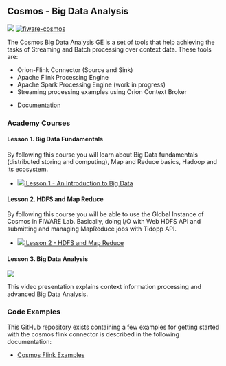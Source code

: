 <hr class="processing" style="display:none"/>
<h2>Cosmos - Big Data Analysis</h2>

[![](https://nexus.lab.fiware.org/repository/raw/public/badges/chapters/processing.svg)](https://www.fiware.org/developers/catalogue/)
[![fiware-cosmos](https://nexus.lab.fiware.org/repository/raw/public/badges/stackoverflow/cosmos.svg)](http://stackoverflow.com/questions/tagged/fiware-cosmos)

The Cosmos Big Data Analysis GE is a set of tools that help achieving the tasks of Streaming and Batch processing over
context data. These tools are:

-   Orion-Flink Connector (Source and Sink)
-   Apache Flink Processing Engine
-   Apache Spark Processing Engine (work in progress)
-   Streaming processing examples using Orion Context Broker

<span/>

-   [Documentation](https://fiware-cosmos-flink.readthedocs.io)

<h3>Academy Courses</h3>

<h4>Lesson 1. Big Data Fundamentals</h4>

By following this course you will learn about Big Data fundamentals (distributed storing and computing), Map and Reduce
basics, Hadoop and its ecosystem.

-   <a href="https://fiware.github.io/academy/cosmos/cosmos1.pdf">![](https://fiware.github.io/academy/img/pdf.png)
    Lesson 1 - An Introduction to Big Data</a>

<h4>Lesson 2. HDFS and Map Reduce</h4>

By following this course you will be able to use the Global Instance of Cosmos in FIWARE Lab. Basically, doing I/O with
Web HDFS API and submitting and managing MapReduce jobs with Tidopp API.

-   <a href="https://fiware.github.io/academy/cosmos/cosmos2.pdf">![](https://fiware.github.io/academy/img/pdf.png)
    Lesson 2 - HDFS and Map Reduce</a>

<h4>Lesson 3. Big Data Analysis</h4>

[![](http://img.youtube.com/vi/mdmeeuL4bTM/0.jpg)](https://www.youtube.com/watch?v=mdmeeuL4bTM "Introduction")

This video presentation explains context information processing and advanced Big Data Analysis.

<h3>Code Examples</h3>

This GitHub repository exists containing a few examples for getting started with the cosmos flink connector is described
in the following documentation:

-   [Cosmos Flink Examples](https://fiware-cosmos-flink-examples.readthedocs.io)
